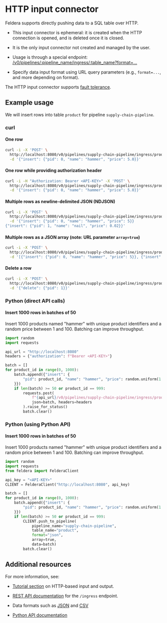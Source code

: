 # HTTP input connector

Feldera supports directly pushing data to a SQL table over HTTP.

* This input connector is ephemeral: it is created when the HTTP
  connection is opened, and is deleted once it is closed.

* It is the only input connector not created and managed by the user.

* Usage is through a special
  endpoint: [/v0/pipelines/:pipeline_name/ingress/:table_name?format=...](/api/push-data-to-a-sql-table)

* Specify data input format using URL query parameters
  (e.g., `format=...`, and more depending on format).

The HTTP input connector supports [fault
tolerance](..#fault-tolerance).

## Example usage

We will insert rows into table `product` for pipeline `supply-chain-pipeline`.

### curl

#### One row

```bash
curl -i -X 'POST' \
  http://localhost:8080/v0/pipelines/supply-chain-pipeline/ingress/product?format=json \
  -d '{"insert": {"pid": 0, "name": "hammer", "price": 5.0}}'
```

#### One row while providing authorization header

```bash
curl -i -H "Authorization: Bearer <API-KEY>" -X 'POST' \
  http://localhost:8080/v0/pipelines/supply-chain-pipeline/ingress/product?format=json \
  -d '{"insert": {"pid": 0, "name": "hammer", "price": 5.0}}'
```

#### Multiple rows as newline-delimited JSON (NDJSON)

```bash
curl -i -X 'POST' \
  http://localhost:8080/v0/pipelines/supply-chain-pipeline/ingress/product?format=json \
  -d '{"insert": {"pid": 0, "name": "hammer", "price": 5}}
{"insert": {"pid": 1, "name": "nail", "price": 0.02}}'
```

#### Multiple rows as a JSON array (note: URL parameter `array=true`)

```bash
curl -i -X 'POST' \
  http://localhost:8080/v0/pipelines/supply-chain-pipeline/ingress/product?format=json\&array=true \
  -d '[{"insert": {"pid": 0, "name": "hammer", "price": 5}}, {"insert": {"pid": 1, "name": "nail", "price": 0.02}}]'
```

#### Delete a row

```bash
curl -i -X 'POST' \
  http://localhost:8080/v0/pipelines/supply-chain-pipeline/ingress/product?format=json \
  -d '{"delete": {"pid": 1}}'
```

### Python (direct API calls)

#### Insert 1000 rows in batches of 50

Insert 1000 products named "hammer" with unique product identifiers
and a random price between 1 and 100. Batching can improve throughput.

```python
import random
import requests

api_url = "http://localhost:8080"
headers = {"authorization": f"Bearer <API-KEY>"}

batch = []
for product_id in range(0, 1000):
    batch.append({"insert": {
        "pid": product_id, "name": "hammer", "price": random.uniform(1.0, 100.0)
    }})
    if len(batch) >= 50 or product_id == 999:
        requests.post(
            f"{api_url}/v0/pipelines/supply-chain-pipeline/ingress/product?format=json&array=true",
            json=batch, headers=headers
        ).raise_for_status()
        batch.clear()
```

### Python (using Python API)

#### Insert 1000 rows in batches of 50

Insert 1000 products named "hammer" with unique product identifiers
and a random price between 1 and 100. Batching can improve throughput.

```python
import random
import requests
from feldera import FelderaClient

api_key = "<API-KEY>"
CLIENT = FelderaClient("http://localhost:8080", api_key)

batch = []
for product_id in range(0, 1000):
    batch.append({"insert": {
        "pid": product_id, "name": "hammer", "price": random.uniform(1.0, 100.0)
    }})
    if len(batch) >= 50 or product_id == 999:
        CLIENT.push_to_pipeline(
            pipeline_name="supply-chain-pipeline",
            table_name="product",
            format="json",
            array=true,
            data=batch)
        batch.clear()
```

## Additional resources

For more information, see:

* [Tutorial section](/tutorials/basics/part2) on HTTP-based input and output.

* [REST API documentation](/api/push-data-to-a-sql-table) for the `/ingress` endpoint.

* Data formats such as [JSON](/formats/json) and
  [CSV](/formats/csv)

* [Python API documentation](/python/)
